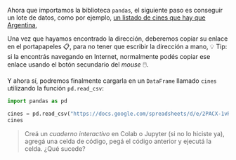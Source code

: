 Ahora que importamos la biblioteca `pandas`, el siguiente paso es conseguir un lote de datos, como por ejemplo, [un listado de cines que hay que Argentina](https://docs.google.com/spreadsheets/d/e/2PACX-1vRSa9oM9fC-QlT7VOeGhZQtrWnlNSTsk3U8DWGTOXUWtPH6u9o5O5eZ0kTg8mFTwAn9vMdGRK7o2SPB/pub?gid=969960562&single=true&output=csv),

Una vez que hayamos encontrado la dirección, deberemos copiar su enlace en el portapapeles 📋, para no tener que escribir la dirección a mano, 💡 Tip: si la encontrás navegando en Internet, normalmente podés copiar ese enlace usando el botón secundario del _mouse_ 🖱️.

Y ahora sí, podremos finalmente cargarla en un `DataFrame` llamado `cines` utilizando la función `pd.read_csv`:

```python
import pandas as pd

cines = pd.read_csv("https://docs.google.com/spreadsheets/d/e/2PACX-1vRSa9oM9fC-QlT7VOeGhZQtrWnlNSTsk3U8DWGTOXUWtPH6u9o5O5eZ0kTg8mFTwAn9vMdGRK7o2SPB/pub?gid=969960562&single=true&output=csv")
cines
```

> Creá un _cuaderno interactivo_ en Colab o Jupyter (si no lo hiciste ya), agregá una celda de código, pegá el código anterior y ejecutá la celda. ¿Qué sucede? 
